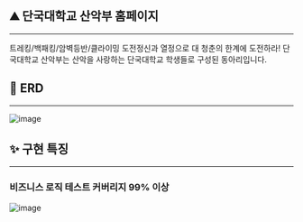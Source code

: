 ## ⛰ 단국대학교 산악부 홈페이지

---

트레킹/백패킹/암벽등반/클라이밍 도전정신과 열정으로 대 청춘의 한계에 도전하라!
단국대학교 산악부는 산악을 사랑하는 단국대학교 학생들로 구성된 동아리입니다.

## 📜 ERD

---

![image](https://github.com/user-attachments/assets/1b6f6238-5af1-4e22-8d03-eddf66566740)

## ✨ 구현 특징

---

### 비즈니스 로직 테스트 커버리지 99% 이상

![image](https://github.com/user-attachments/assets/57dcb7a2-3a18-4c8c-a777-be17fb62fc61)
